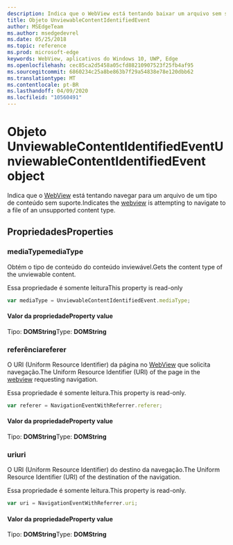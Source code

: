 ```yaml
---
description: Indica que o WebView está tentando baixar um arquivo sem suporte.
title: Objeto UnviewableContentIdentifiedEvent
author: MSEdgeTeam
ms.author: msedgedevrel
ms.date: 05/25/2018
ms.topic: reference
ms.prod: microsoft-edge
keywords: WebView, aplicativos do Windows 10, UWP, Edge
ms.openlocfilehash: cec85ca2d5458a05cfd88210907523f25fb4af95
ms.sourcegitcommit: 6860234c25a8be863b7f29a54838e78e120dbb62
ms.translationtype: MT
ms.contentlocale: pt-BR
ms.lasthandoff: 04/09/2020
ms.locfileid: "10560491"
---
```

# <span data-ttu-id="70dfc-104">Objeto UnviewableContentIdentifiedEvent</span><span class="sxs-lookup"><span data-stu-id="70dfc-104">UnviewableContentIdentifiedEvent object</span></span>

<span data-ttu-id="70dfc-105">Indica que o [WebView](../webview.md) está tentando navegar para um arquivo de um tipo de conteúdo sem suporte.</span><span class="sxs-lookup"><span data-stu-id="70dfc-105">Indicates the [webview](../webview.md) is attempting to navigate to a file of an unsupported content type.</span></span> 

## <span data-ttu-id="70dfc-106">Propriedades</span><span class="sxs-lookup"><span data-stu-id="70dfc-106">Properties</span></span>

### <span data-ttu-id="70dfc-107">mediaType</span><span class="sxs-lookup"><span data-stu-id="70dfc-107">mediaType</span></span>

<span data-ttu-id="70dfc-108">Obtém o tipo de conteúdo do conteúdo inviewável.</span><span class="sxs-lookup"><span data-stu-id="70dfc-108">Gets the content type of the unviewable content.</span></span>

<span data-ttu-id="70dfc-109">Essa propriedade é somente leitura</span><span class="sxs-lookup"><span data-stu-id="70dfc-109">This property is read-only</span></span>

```js
var mediaType = UnviewableContentIdentifiedEvent.mediaType;
```

#### <span data-ttu-id="70dfc-110">Valor da propriedade</span><span class="sxs-lookup"><span data-stu-id="70dfc-110">Property value</span></span>
<span data-ttu-id="70dfc-111">Tipo: **DOMString**</span><span class="sxs-lookup"><span data-stu-id="70dfc-111">Type: **DOMString**</span></span>

### <span data-ttu-id="70dfc-112">referência</span><span class="sxs-lookup"><span data-stu-id="70dfc-112">referer</span></span>

<span data-ttu-id="70dfc-113">O URI (Uniform Resource Identifier) da página no [WebView](../webview.md) que solicita navegação.</span><span class="sxs-lookup"><span data-stu-id="70dfc-113">The Uniform Resource Identifier (URI) of the page in the [webview](../webview.md) requesting navigation.</span></span>

<span data-ttu-id="70dfc-114">Essa propriedade é somente leitura.</span><span class="sxs-lookup"><span data-stu-id="70dfc-114">This property is read-only.</span></span>


```js
var referer = NavigationEventWithReferrer.referer;
```

#### <span data-ttu-id="70dfc-115">Valor da propriedade</span><span class="sxs-lookup"><span data-stu-id="70dfc-115">Property value</span></span>
<span data-ttu-id="70dfc-116">Tipo: **DOMString**</span><span class="sxs-lookup"><span data-stu-id="70dfc-116">Type: **DOMString**</span></span>

### <span data-ttu-id="70dfc-117">uri</span><span class="sxs-lookup"><span data-stu-id="70dfc-117">uri</span></span>

<span data-ttu-id="70dfc-118">O URI (Uniform Resource Identifier) do destino da navegação.</span><span class="sxs-lookup"><span data-stu-id="70dfc-118">The Uniform Resource Identifier (URI) of the destination of the navigation.</span></span>

<span data-ttu-id="70dfc-119">Essa propriedade é somente leitura.</span><span class="sxs-lookup"><span data-stu-id="70dfc-119">This property is read-only.</span></span>

```js
var uri = NavigationEventWithReferrer.uri;
```

#### <span data-ttu-id="70dfc-120">Valor da propriedade</span><span class="sxs-lookup"><span data-stu-id="70dfc-120">Property value</span></span>
<span data-ttu-id="70dfc-121">Tipo: **DOMString**</span><span class="sxs-lookup"><span data-stu-id="70dfc-121">Type: **DOMString**</span></span>
